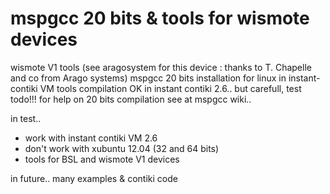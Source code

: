 mspgcc 20 bits & tools for wismote devices
==========================================

wismote V1 tools (see aragosystem for this device : thanks to T. Chapelle and co from Arago systems)
mspgcc 20 bits  installation for linux in instant-contiki VM
tools compilation OK in instant contiki 2.6.. but carefull, test todo!!!
for help on 20 bits compilation see at mspgcc wiki.. 

in test.. 
- work with instant contiki VM 2.6 
- don't work with xubuntu 12.04 (32 and 64 bits)
- tools for BSL and wismote V1 devices
 
in future.. many examples & contiki code